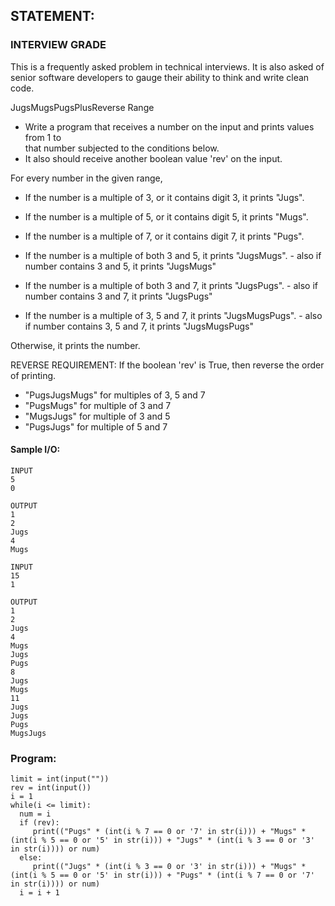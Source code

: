 ## STATEMENT:
### INTERVIEW GRADE
This is a frequently asked problem in technical interviews. It is also asked of 
senior software developers to gauge their ability to think and write clean code. 


JugsMugsPugsPlusReverse Range
- Write a program that receives a number on the input and prints values from 1 to   
that number subjected to the conditions below. 
- It also should receive another boolean value 'rev' on the input. 

For every number in the given range, 
  - If the number is a multiple of 3, or it contains digit 3, it prints "Jugs". 
  - If the number is a multiple of 5, or it contains digit 5, it prints "Mugs".
  - If the number is a multiple of 7, or it contains digit 7, it prints "Pugs".

  - If the number is a multiple of both 3 and 5, it prints "JugsMugs".
        - also if number contains 3 and 5, it prints "JugsMugs"
  - If the number is a multiple of both 3 and 7, it prints "JugsPugs".
        - also if number contains 3 and 7, it prints "JugsPugs"
  - If the number is a multiple of 3, 5 and 7, it prints "JugsMugsPugs".
        - also if number contains 3, 5 and 7, it prints "JugsMugsPugs"

Otherwise, it prints the number.

REVERSE REQUIREMENT:
If the boolean 'rev' is True, then reverse the order of printing. 
   - "PugsJugsMugs" for multiples of 3, 5 and 7
   - "PugsMugs" for multiple of 3 and 7
   - "MugsJugs" for multiple of 3 and 5 
   - "PugsJugs" for multiple of 5 and 7
#### Sample I/O:
```
INPUT 
5
0

OUTPUT
1
2
Jugs
4
Mugs

INPUT 
15
1

OUTPUT
1
2
Jugs
4
Mugs
Jugs
Pugs
8
Jugs
Mugs
11
Jugs
Jugs
Pugs
MugsJugs
```
### Program:
```
limit = int(input(""))
rev = int(input())
i = 1
while(i <= limit):
  num = i
  if (rev):
     print(("Pugs" * (int(i % 7 == 0 or '7' in str(i))) + "Mugs" * (int(i % 5 == 0 or '5' in str(i))) + "Jugs" * (int(i % 3 == 0 or '3' in str(i)))) or num)
  else:
     print(("Jugs" * (int(i % 3 == 0 or '3' in str(i))) + "Mugs" * (int(i % 5 == 0 or '5' in str(i))) + "Pugs" * (int(i % 7 == 0 or '7' in str(i)))) or num)
  i = i + 1
```
